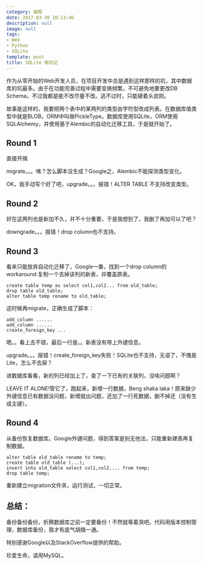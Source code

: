 ```yaml
---
category: 编程
date: 2017-03-30 20:13:46
description: null
image: null
tags:
- Web
- Python
- SQLite
template: post
title: SQLite 爬坑记
---
```


作为从零开始的Web开发人员，在项目开发中总是遇到这样那样的坑，其中数据库的坑最多。由于在功能完善过程中需要变换频繁，不可避免地要更改DB Schema，不过我都是能不改尽量不改。逃不过时，只能硬着头皮刚。

故事是这样的，我要把两个表中的某两列的类型由字符型改成列表。在数据库值类型中就是BLOB，ORM中叫做PickleType。数据库使用SQLite，ORM使用SQLAlchemy，并使用基于Alembic的自动化迁移工具，于是就开始了。
<!--more-->
## Round 1
直接开搞

migrate。。。咦？怎么脚本没生成？Google之，Alembic不能探测类型变化。

OK，我手动写个好了吧，upgrade。。。报错！ALTER TABLE 不支持改变类型。

## Round 2
好在这两列也是新加不久，并不十分重要，于是我想到了，我删了再加可以了吧？

downgrade。。。报错！drop column也不支持。

## Round 3
看来只能放弃自动化迁移了，Google一番，找到一个drop column的workaround:复制一个去掉该列的新表，并覆盖原表。

```
create table temp as select col1,col2... from old_table;
drop table old_table;
alter table temp rename to old_table;
```
这时候再migrate，正确生成了脚本：
```
add_column ......
add_column ......
create_foreign_key ...
```
嗯。。看上去不错，最后一行是。。新表没有带上外键信息。

upgrade。。。报错！create_foreign_key失败！SQLite也不支持，无语了，不愧是Lite，怎么不去屎？

进数据库看看，新的列已经加上了，查了一下已有的关联列，没啥问题啊？

LEAVE IT ALONE!管它了，跑起来，新增一行数据，Beng shaka laka！原来缺少外键信息已有数据没问题，新增就出问题，还加了一行死数据，删不掉还（没有生成主键）。

## Round 4
从备份恢复数据库。Google外键问题，得到答案是别无他法，只能重新建表再复制数据。
```
alter table old_table rename to temp;
create table old_table (...);
insert into old_table select col1,col2,... from temp;
drop table temp;
```
重新建立migration文件夹，运行测试，一切正常。

## 总结：
备份备份备份，折腾数据库之前一定要备份！不然就等着哭吧。代码用版本控制管理，数据库备份，我才有底气胡搞一通。

特别感谢Google以及StackOverflow提供的帮助。

珍爱生命，请用MySQL。
